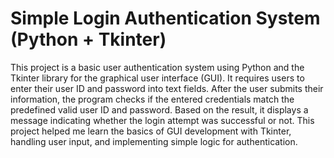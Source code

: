 # Simple Login Authentication System (Python + Tkinter)
This project is a basic user authentication system using Python and the Tkinter library for the graphical user interface (GUI). It requires users to enter their user ID and password into text fields. After the user submits their information, the program checks if the entered credentials match the predefined valid user ID and password. Based on the result, it displays a message indicating whether the login attempt was successful or not.
This project helped me learn the basics of GUI development with Tkinter, handling user input, and implementing simple logic for authentication.
